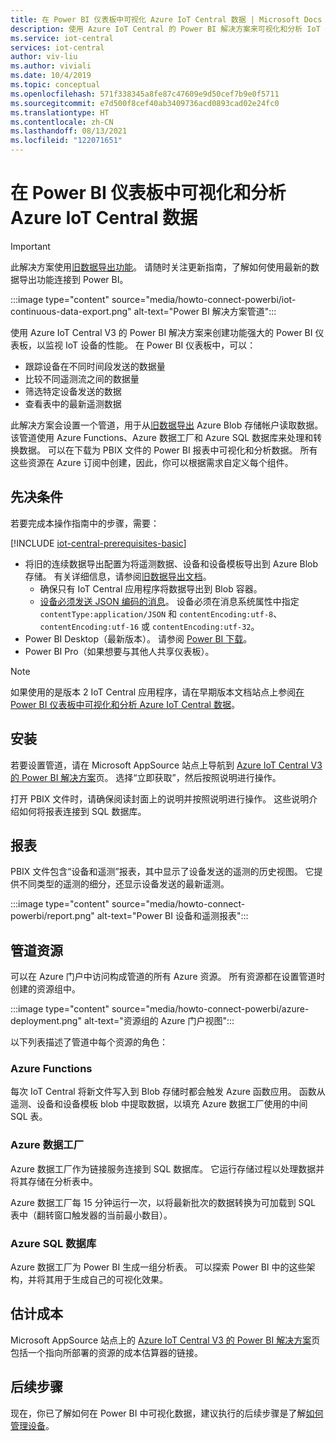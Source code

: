 ```yaml
---
title: 在 Power BI 仪表板中可视化 Azure IoT Central 数据 | Microsoft Docs
description: 使用 Azure IoT Central 的 Power BI 解决方案来可视化和分析 IoT Central 数据。
ms.service: iot-central
services: iot-central
author: viv-liu
ms.author: viviali
ms.date: 10/4/2019
ms.topic: conceptual
ms.openlocfilehash: 571f338345a8fe87c47609e9d50cef7b9e0f5711
ms.sourcegitcommit: e7d500f8cef40ab3409736acd0893cad02e24fc0
ms.translationtype: HT
ms.contentlocale: zh-CN
ms.lasthandoff: 08/13/2021
ms.locfileid: "122071651"
---
```

# <a name="visualize-and-analyze-your-azure-iot-central-data-in-a-power-bi-dashboard"></a>在 Power BI 仪表板中可视化和分析 Azure IoT Central 数据

> [!Important]
> 此解决方案使用[旧数据导出功能](./howto-export-data-legacy.md)。 请随时关注更新指南，了解如何使用最新的数据导出功能连接到 Power BI。

:::image type="content" source="media/howto-connect-powerbi/iot-continuous-data-export.png" alt-text="Power BI 解决方案管道":::

使用 Azure IoT Central V3 的 Power BI 解决方案来创建功能强大的 Power BI 仪表板，以监视 IoT 设备的性能。 在 Power BI 仪表板中，可以：

- 跟踪设备在不同时间段发送的数据量
- 比较不同遥测流之间的数据量
- 筛选特定设备发送的数据
- 查看表中的最新遥测数据

此解决方案会设置一个管道，用于从[旧数据导出](./howto-export-data-legacy.md) Azure Blob 存储帐户读取数据。 该管道使用 Azure Functions、Azure 数据工厂和 Azure SQL 数据库来处理和转换数据。 可以在下载为 PBIX 文件的 Power BI 报表中可视化和分析数据。 所有这些资源在 Azure 订阅中创建，因此，你可以根据需求自定义每个组件。

## <a name="prerequisites"></a>先决条件

若要完成本操作指南中的步骤，需要：

[!INCLUDE [iot-central-prerequisites-basic](../../../includes/iot-central-prerequisites-basic.md)]

- 将旧的连续数据导出配置为将遥测数据、设备和设备模板导出到 Azure Blob 存储。 有关详细信息，请参阅[旧数据导出文档](howto-export-data-legacy.md)。
  - 确保只有 IoT Central 应用程序将数据导出到 Blob 容器。
  - [设备必须发送 JSON 编码的消息](../../iot-hub/iot-hub-devguide-messages-d2c.md)。 设备必须在消息系统属性中指定 `contentType:application/JSON` 和 `contentEncoding:utf-8`、`contentEncoding:utf-16` 或 `contentEncoding:utf-32`。
- Power BI Desktop（最新版本）。 请参阅 [Power BI 下载](https://powerbi.microsoft.com/downloads/)。
- Power BI Pro（如果想要与其他人共享仪表板）。

> [!NOTE]
> 如果使用的是版本 2 IoT Central 应用程序，请在早期版本文档站点上参阅[在 Power BI 仪表板中可视化和分析 Azure IoT Central 数据](/previous-versions/azure/iot-central/core/howto-connect-powerbi)。

## <a name="install"></a>安装

若要设置管道，请在 Microsoft AppSource 站点上导航到 [Azure IoT Central V3 的 Power BI 解决方案](https://appsource.microsoft.com/product/web-apps/iot-central.power-bi-solution-iot-central)页。 选择“立即获取”，然后按照说明进行操作。

打开 PBIX 文件时，请确保阅读封面上的说明并按照说明进行操作。 这些说明介绍如何将报表连接到 SQL 数据库。

## <a name="report"></a>报表

PBIX 文件包含“设备和遥测”报表，其中显示了设备发送的遥测的历史视图。 它提供不同类型的遥测的细分，还显示设备发送的最新遥测。

:::image type="content" source="media/howto-connect-powerbi/report.png" alt-text="Power BI 设备和遥测报表":::

## <a name="pipeline-resources"></a>管道资源

可以在 Azure 门户中访问构成管道的所有 Azure 资源。 所有资源都在设置管道时创建的资源组中。

:::image type="content" source="media/howto-connect-powerbi/azure-deployment.png" alt-text="资源组的 Azure 门户视图":::

以下列表描述了管道中每个资源的角色：

### <a name="azure-functions"></a>Azure Functions

每次 IoT Central 将新文件写入到 Blob 存储时都会触发 Azure 函数应用。 函数从遥测、设备和设备模板 blob 中提取数据，以填充 Azure 数据工厂使用的中间 SQL 表。

### <a name="azure-data-factory"></a>Azure 数据工厂

Azure 数据工厂作为链接服务连接到 SQL 数据库。 它运行存储过程以处理数据并将其存储在分析表中。

Azure 数据工厂每 15 分钟运行一次，以将最新批次的数据转换为可加载到 SQL 表中（翻转窗口触发器的当前最小数目）。

### <a name="azure-sql-database"></a>Azure SQL 数据库

Azure 数据工厂为 Power BI 生成一组分析表。 可以探索 Power BI 中的这些架构，并将其用于生成自己的可视化效果。

## <a name="estimated-costs"></a>估计成本

Microsoft AppSource 站点上的 [Azure IoT Central V3 的 Power BI 解决方案](https://appsource.microsoft.com/product/web-apps/iot-central.power-bi-solution-iot-central)页包括一个指向所部署的资源的成本估算器的链接。

## <a name="next-steps"></a>后续步骤

现在，你已了解如何在 Power BI 中可视化数据，建议执行的后续步骤是了解[如何管理设备](howto-manage-devices-individually.md)。
